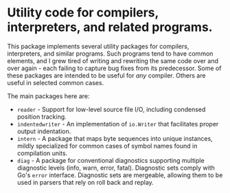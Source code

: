 # Utility code for compilers, interpreters, and related programs.

This package implements several utility packages for compilers, interpreters,
and similar programs. Such programs tend to have common elements, and I grew
tired of writing and rewriting the same code over and over again - each failing
to capture bug fixes from its predecessor. Some of these packages are intended
to be useful for _any_ compiler. Others are useful in selected common cases.

The main packages here are:

- `reader` - Support for low-level source file I/O, including condensed position
  tracking.
- `indentedwriter` - An implementation of `io.Writer` that facilitates proper
  output indentation.
- `intern` - A package that maps byte sequences into unique instances, mildly
  specialized for common cases of symbol names found in compilation units.
- `diag` - A package for conventional diagnostics supporting multiple diagnostic
  levels (info, warn, error, fatal). Diagnostic sets comply with Go's `error`
  interface. Diagnostic sets are mergeable, allowing them to be used in parsers
  that rely on roll back and replay.

